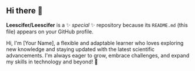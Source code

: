 ## Hi there 👋


**Leescifer/Leescifer** is a ✨ _special_ ✨ repository because its `README.md` (this file) appears on your GitHub profile.

Hi, I'm [Your Name], a flexible and adaptable learner who loves exploring new knowledge and staying updated with the latest scientific advancements. I'm always eager to grow, embrace challenges, and expand my skills in technology and beyond! 🚀


